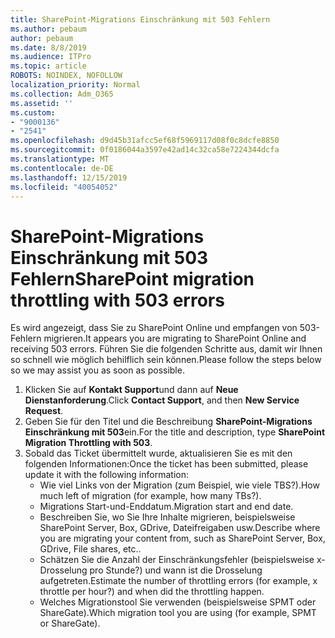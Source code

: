 ```yaml
---
title: SharePoint-Migrations Einschränkung mit 503 Fehlern
ms.author: pebaum
author: pebaum
ms.date: 8/8/2019
ms.audience: ITPro
ms.topic: article
ROBOTS: NOINDEX, NOFOLLOW
localization_priority: Normal
ms.collection: Adm_O365
ms.assetid: ''
ms.custom:
- "9000136"
- "2541"
ms.openlocfilehash: d9d45b31afcc5ef68f5969117d08f0c8dcfe8850
ms.sourcegitcommit: 0f0186044a3597e42ad14c32ca58e7224344dcfa
ms.translationtype: MT
ms.contentlocale: de-DE
ms.lasthandoff: 12/15/2019
ms.locfileid: "40054052"
---
```

# <a name="sharepoint-migration-throttling-with-503-errors"></a><span data-ttu-id="e703b-102">SharePoint-Migrations Einschränkung mit 503 Fehlern</span><span class="sxs-lookup"><span data-stu-id="e703b-102">SharePoint migration throttling with 503 errors</span></span>

<span data-ttu-id="e703b-103">Es wird angezeigt, dass Sie zu SharePoint Online und empfangen von 503-Fehlern migrieren.</span><span class="sxs-lookup"><span data-stu-id="e703b-103">It appears you are migrating to SharePoint Online and receiving 503 errors.</span></span> <span data-ttu-id="e703b-104">Führen Sie die folgenden Schritte aus, damit wir Ihnen so schnell wie möglich behilflich sein können.</span><span class="sxs-lookup"><span data-stu-id="e703b-104">Please follow the steps below so we may assist you as soon as possible.</span></span> 

1. <span data-ttu-id="e703b-105">Klicken Sie auf **Kontakt Support**und dann auf **Neue Dienstanforderung**.</span><span class="sxs-lookup"><span data-stu-id="e703b-105">Click **Contact Support**, and then **New Service Request**.</span></span>
2. <span data-ttu-id="e703b-106">Geben Sie für den Titel und die Beschreibung **SharePoint-Migrations Einschränkung mit 503**ein.</span><span class="sxs-lookup"><span data-stu-id="e703b-106">For the title and description, type **SharePoint Migration Throttling with 503**.</span></span>
3. <span data-ttu-id="e703b-107">Sobald das Ticket übermittelt wurde, aktualisieren Sie es mit den folgenden Informationen:</span><span class="sxs-lookup"><span data-stu-id="e703b-107">Once the ticket has been submitted, please update it with the following information:</span></span>
    - <span data-ttu-id="e703b-108">Wie viel Links von der Migration (zum Beispiel, wie viele TBS?).</span><span class="sxs-lookup"><span data-stu-id="e703b-108">How much left of migration (for example, how many TBs?).</span></span>
    - <span data-ttu-id="e703b-109">Migrations Start-und-Enddatum.</span><span class="sxs-lookup"><span data-stu-id="e703b-109">Migration start and end date.</span></span>
    - <span data-ttu-id="e703b-110">Beschreiben Sie, wo Sie Ihre Inhalte migrieren, beispielsweise SharePoint Server, Box, GDrive, Dateifreigaben usw.</span><span class="sxs-lookup"><span data-stu-id="e703b-110">Describe where you are migrating your content from, such as SharePoint Server, Box, GDrive, File shares, etc..</span></span>
    - <span data-ttu-id="e703b-111">Schätzen Sie die Anzahl der Einschränkungsfehler (beispielsweise x-Drosselung pro Stunde?) und wann ist die Drosselung aufgetreten.</span><span class="sxs-lookup"><span data-stu-id="e703b-111">Estimate the number of throttling errors (for example, x throttle per hour?) and when did the throttling happen.</span></span>
    - <span data-ttu-id="e703b-112">Welches Migrationstool Sie verwenden (beispielsweise SPMT oder ShareGate).</span><span class="sxs-lookup"><span data-stu-id="e703b-112">Which migration tool you are using (for example, SPMT or ShareGate).</span></span>


